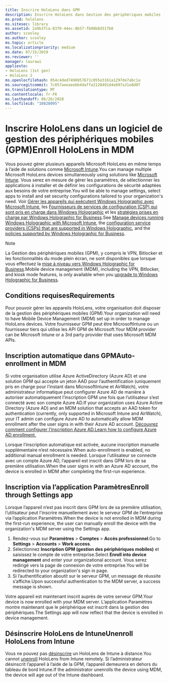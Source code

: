 ```yaml
---
title: Inscrire HoloLens dans GPM
description: Inscrire HoloLens dans Gestion des périphériques mobiles (GPM) pour faciliter la gestion de plusieurs appareils.
ms.prod: hololens
ms.sitesec: library
ms.assetid: 2a9b3fca-8370-44ec-8b57-fb98b8d317b0
author: scooley
ms.author: scooley
ms.topic: article
ms.localizationpriority: medium
ms.date: 07/15/2019
ms.reviewer: ''
manager: laurawi
appliesto:
- HoloLens (1st gen)
- HoloLens 2
ms.openlocfilehash: 054c4ded7496957671c055e3161a1297de7abc1a
ms.sourcegitcommit: 7c057aeeaeebb4daffa2120491d4e897a31e8d0f
ms.translationtype: MT
ms.contentlocale: fr-FR
ms.lasthandoff: 06/26/2020
ms.locfileid: "10828095"
---
```

# <span data-ttu-id="c4ff2-103">Inscrire HoloLens dans un logiciel de gestion des périphériques mobiles (GPM)</span><span class="sxs-lookup"><span data-stu-id="c4ff2-103">Enroll HoloLens in MDM</span></span>

<span data-ttu-id="c4ff2-104">Vous pouvez gérer plusieurs appareils Microsoft HoloLens en même temps à l’aide de solutions comme [Microsoft Intune](https://docs.microsoft.com/intune/windows-holographic-for-business).</span><span class="sxs-lookup"><span data-stu-id="c4ff2-104">You can manage multiple Microsoft HoloLens devices simultaneously using solutions like [Microsoft Intune](https://docs.microsoft.com/intune/windows-holographic-for-business).</span></span> <span data-ttu-id="c4ff2-105">Vous serez en mesure de gérer les paramètres, de sélectionner les applications à installer et de définir les configurations de sécurité adaptées aux besoins de votre entreprise.</span><span class="sxs-lookup"><span data-stu-id="c4ff2-105">You will be able to manage settings, select apps to install and set security configurations tailored to your organization's need.</span></span> <span data-ttu-id="c4ff2-106">Voir [Gérer les appareils qui exécutent Windows Holographic avec Microsoft Intune](https://docs.microsoft.com/intune/windows-holographic-for-business), les [Fournisseurs de services de configuration (CSP) qui sont pris en charge dans Windows Holographic](https://msdn.microsoft.com/windows/hardware/commercialize/customize/mdm/configuration-service-provider-reference#hololens) et les [stratégies prises en charge par Windows Holographic for Business](https://msdn.microsoft.com/windows/hardware/commercialize/customize/mdm/policy-configuration-service-provider#hololenspolicies).</span><span class="sxs-lookup"><span data-stu-id="c4ff2-106">See [Manage devices running Windows Holographic with Microsoft Intune](https://docs.microsoft.com/intune/windows-holographic-for-business), the [configuration service providers (CSPs) that are supported in Windows Holographic](https://msdn.microsoft.com/windows/hardware/commercialize/customize/mdm/configuration-service-provider-reference#hololens), and the [policies supported by Windows Holographic for Business](https://msdn.microsoft.com/windows/hardware/commercialize/customize/mdm/policy-configuration-service-provider#hololenspolicies).</span></span>

> [!NOTE]
> <span data-ttu-id="c4ff2-107">La Gestion des périphériques mobiles (GPM), y compris le VPN, Bitlocker et les fonctionnalités du mode plein écran, ne sont disponibles que lorsque vous effectuez la [mise à niveau vers Windows Holographic for Business](hololens1-upgrade-enterprise.md).</span><span class="sxs-lookup"><span data-stu-id="c4ff2-107">Mobile device management (MDM), including the VPN, Bitlocker, and kiosk mode features, is only available when you [upgrade to Windows Holographic for Business](hololens1-upgrade-enterprise.md).</span></span>

## <span data-ttu-id="c4ff2-108">Conditions requises</span><span class="sxs-lookup"><span data-stu-id="c4ff2-108">Requirements</span></span>

 <span data-ttu-id="c4ff2-109">Pour pouvoir gérer les appareils HoloLens, votre organisation doit disposer de la gestion des périphériques mobiles (GPM).</span><span class="sxs-lookup"><span data-stu-id="c4ff2-109">Your organization will need to have Mobile Device Management (MDM) set up in order to manage HoloLens devices.</span></span> <span data-ttu-id="c4ff2-110">Votre fournisseur GPM peut être MicrosoftIntune ou un fournisseur tiers qui utilise les API GPM de Microsoft.</span><span class="sxs-lookup"><span data-stu-id="c4ff2-110">Your MDM provider can be Microsoft Intune or a 3rd party provider that uses Microsoft MDM APIs.</span></span>

## <span data-ttu-id="c4ff2-111">Inscription automatique dans GPM</span><span class="sxs-lookup"><span data-stu-id="c4ff2-111">Auto-enrollment in MDM</span></span>

<span data-ttu-id="c4ff2-112">Si votre organisation utilise Azure ActiveDirectory (Azure AD) et une solution GPM qui accepte un jeton AAD pour l’authentification (uniquement pris en charge pour l’instant dans MicrosoftIntune et AirWatch), votre administrateur informatique peut configurer Azure AD de manière à autoriser automatiquement l’inscription GPM une fois que l’utilisateur s’est connecté avec son compte Azure AD.</span><span class="sxs-lookup"><span data-stu-id="c4ff2-112">If your organization uses Azure Active Directory (Azure AD) and an MDM solution that accepts an AAD token for authentication (currently, only supported in Microsoft Intune and AirWatch), your IT admin can configure Azure AD to automatically allow MDM enrollment after the user signs in with their Azure AD account.</span></span> [<span data-ttu-id="c4ff2-113">Découvrez comment configurer l’inscription Azure AD.</span><span class="sxs-lookup"><span data-stu-id="c4ff2-113">Learn how to configure Azure AD enrollment.</span></span>](https://docs.microsoft.com/mem/intune/enrollment/windows-enroll#enable-windows-10-automatic-enrollment)

<span data-ttu-id="c4ff2-114">Lorsque l’inscription automatique est activée, aucune inscription manuelle supplémentaire n’est nécessaire.</span><span class="sxs-lookup"><span data-stu-id="c4ff2-114">When auto-enrollment is enabled, no additional manual enrollment is needed.</span></span> <span data-ttu-id="c4ff2-115">Lorsque l’utilisateur se connecte avec un compte Azure AD, l’appareil est inscrit dans GPM lors de sa première utilisation.</span><span class="sxs-lookup"><span data-stu-id="c4ff2-115">When the user signs in with an Azure AD account, the device is enrolled in MDM after completing the first-run experience.</span></span>

## <span data-ttu-id="c4ff2-116">Inscription via l’application Paramètres</span><span class="sxs-lookup"><span data-stu-id="c4ff2-116">Enroll through Settings app</span></span>

 <span data-ttu-id="c4ff2-117">Lorsque l’appareil n’est pas inscrit dans GPM lors de sa première utilisation, l’utilisateur peut l'inscrire manuellement avec le serveur GPM de l’entreprise via l’application Paramètres.</span><span class="sxs-lookup"><span data-stu-id="c4ff2-117">When the device is not enrolled in MDM during the first-run experience, the user can manually enroll the device with the organization's MDM server using the Settings app.</span></span>

1. <span data-ttu-id="c4ff2-118">Rendez-vous sur **Paramètres** > **Comptes** > **Accès professionnel**.</span><span class="sxs-lookup"><span data-stu-id="c4ff2-118">Go to **Settings** > **Accounts** > **Work access**.</span></span>
1. <span data-ttu-id="c4ff2-119">Sélectionnez **Inscription GPM (gestion des périphériques mobiles)** et saisissez le compte de votre entreprise.</span><span class="sxs-lookup"><span data-stu-id="c4ff2-119">Select **Enroll into device management** and enter your organizational account.</span></span> <span data-ttu-id="c4ff2-120">Vous serez redirigé vers la page de connexion de votre entreprise.</span><span class="sxs-lookup"><span data-stu-id="c4ff2-120">You will be redirected to your organization's sign in page.</span></span>
1. <span data-ttu-id="c4ff2-121">Si l’authentification aboutit sur le serveur GPM, un message de réussite s’affiche.</span><span class="sxs-lookup"><span data-stu-id="c4ff2-121">Upon successful authentication to the MDM server, a success message is shown.</span></span>

<span data-ttu-id="c4ff2-122">Votre appareil est maintenant inscrit auprès de votre serveur GPM.</span><span class="sxs-lookup"><span data-stu-id="c4ff2-122">Your device is now enrolled with your MDM server.</span></span> <span data-ttu-id="c4ff2-123">L’application Paramètres montre maintenant que le périphérique est inscrit dans la gestion des périphériques.</span><span class="sxs-lookup"><span data-stu-id="c4ff2-123">The Settings app will now reflect that the device is enrolled in device management.</span></span>

## <span data-ttu-id="c4ff2-124">Désinscrire HoloLens de Intune</span><span class="sxs-lookup"><span data-stu-id="c4ff2-124">Unenroll HoloLens from Intune</span></span>

<span data-ttu-id="c4ff2-125">Vous ne pouvez pas [désinscrire](https://docs.microsoft.com/intune-user-help/unenroll-your-device-from-intune-windows) un HoloLens de Intune à distance.</span><span class="sxs-lookup"><span data-stu-id="c4ff2-125">You cannot [unenroll](https://docs.microsoft.com/intune-user-help/unenroll-your-device-from-intune-windows) HoloLens from Intune remotely.</span></span> <span data-ttu-id="c4ff2-126">Si l’administrateur désinscrit l’appareil à l’aide de la GPM, l’appareil demeurera en dehors du tableau de bord Intune.</span><span class="sxs-lookup"><span data-stu-id="c4ff2-126">If the administrator unenrolls the device using MDM, the device will age out of the Intune dashboard.</span></span>
